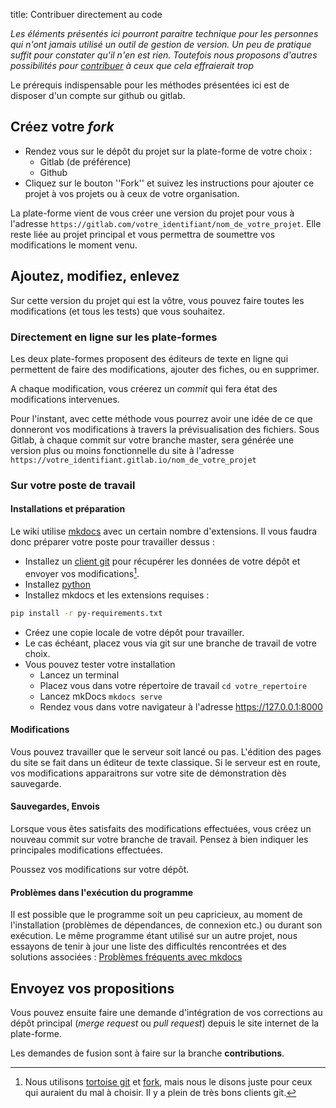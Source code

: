 title: Contribuer directement au code

_Les éléments présentés ici pourront paraitre technique pour les personnes qui n'ont jamais utilisé un outil de gestion de version. Un peu de pratique suffit pour constater qu'il n'en est rien. Toutefois nous proposons d'autres possibilités pour [contribuer](./contribuer.md) à ceux que cela effraierait trop_

Le prérequis indispensable pour les méthodes présentées ici est de disposer d'un compte sur github ou gitlab.

## Créez votre _fork_

* Rendez vous sur le dépôt du projet sur la plate-forme de votre choix :
  * Gitlab (de préférence)
  * Github
* Cliquez sur le bouton ''Fork'' et suivez les instructions pour ajouter ce projet à vos projets ou à ceux de votre organisation.

La plate-forme vient de vous créer une version du projet pour vous à l'adresse `https://gitlab.com/votre_identifiant/nom_de_votre_projet`. Elle reste liée au projet principal et vous permettra de soumettre vos modifications le moment venu.

## Ajoutez, modifiez, enlevez

Sur cette version du projet qui est la vôtre, vous pouvez faire toutes les modifications (et tous les tests) que vous souhaitez.

### Directement en ligne sur les plate-formes
Les deux plate-formes proposent des éditeurs de texte en ligne qui permettent de faire des modifications, ajouter des fiches, ou en supprimer.

A chaque modification, vous créerez un _commit_ qui fera état des modifications intervenues.

Pour l'instant, avec cette méthode vous pourrez avoir une idée de ce que donneront vos modifications à travers la prévisualisation des fichiers. Sous Gitlab, à chaque commit sur votre branche master, sera générée une version plus ou moins fonctionnelle du site à l'adresse `https://votre_identifiant.gitlab.io/nom_de_votre_projet`

### Sur votre poste de travail

#### Installations et préparation
Le wiki utilise [mkdocs][mkdocs] avec un certain nombre d'extensions. Il vous faudra donc préparer votre poste pour travailler dessus :

* Installez un [client git][git-clients] pour récupérer les données de votre dépôt et envoyer vos modifications[^1].
* Installez [python][python]
* Installez mkdocs et les extensions requises :

```bash
pip install -r py-requirements.txt
```

* Créez une copie locale de votre dépôt pour travailler.
* Le cas échéant, placez vous via git sur une branche de travail de votre choix.
* Vous pouvez tester votre installation
    * Lancez un terminal
    * Placez vous dans votre répertoire de travail `cd votre_repertoire`
    * Lancez mkDocs `mkdocs serve`
    * Rendez vous dans votre navigateur à l'adresse https://127.0.0.1:8000

#### Modifications
Vous pouvez travailler que le serveur soit lancé ou pas.  L'édition des pages du site se fait dans un éditeur de texte classique. Si le serveur est en route, vos modifications apparaitrons sur votre site de démonstration dès sauvegarde.

#### Sauvegardes, Envois
Lorsque vous êtes satisfaits des modifications effectuées, vous créez un nouveau commit sur votre branche de travail. Pensez à bien indiquer les principales modifications effectuées.

Poussez vos modifications sur votre dépôt.

#### Problèmes dans l'exécution du programme
Il est possible que le programme soit un peu capricieux, au moment de l'installation (problèmes de dépendances, de connexion etc.) ou durant son exécution. Le même programme étant utilisé sur un autre projet, nous essayons de tenir à jour une liste des difficultés rencontrées et des solutions associées : [Problèmes fréquents avec mkdocs](https://gitlab.com/know-rmandie/know-rmandie.gitlab.io/issues/5)

## Envoyez vos propositions
Vous pouvez ensuite faire une demande d'intégration de vos corrections au dépôt principal (_merge request_ ou _pull request_) depuis le site internet de la plate-forme.

Les demandes de fusion sont à faire sur la branche **contributions**.


[^1]: Nous utilisons [tortoise git][tortoise] et [fork][fork], mais nous le disons juste pour ceux qui auraient du mal à choisir. Il y a plein de très bons clients git.

[git-clients]: https://git-scm.com/downloads/guis
[mkdocs]: https://www.mkdocs.org/
[python]: https://www.python.org/
[tortoise]: https://tortoisegit.org/
[fork]: https://git-fork.com/
